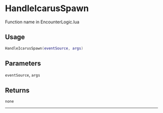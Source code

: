 # HandleIcarusSpawn
Function name in EncounterLogic.lua
## Usage
```lua
HandleIcarusSpawn(eventSource, args)
```
## Parameters
`eventSource`, `args`
## Returns
`none`

---